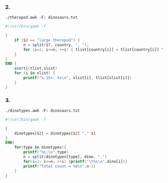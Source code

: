 ### 2.

`./theropod.awk -F: dinosaurs.txt`

```awk
#!/usr/bin/gawk -f

{
    if ($2 == "large theropod") {
        n = split($7, country, ", ");
        for (i=1; i<=n; ++i) { tlist[country[i]] = tlist[country[i]] " " $1 }
    }
}
END {
    asorti(tlist,slist)
    for (i in slist) {
        printf("%-15s: %s\n", slist[i], tlist[slist[i]])
    }
}
```

### 3.

`./dinotypes.awk -F: dinosaurs.txt`

```awk
#!/usr/bin/gawk -f

{
    dinotypes[$2] = dinotypes[$2] "," $1
}
END{
    for(type in dinotypes){
        printf("%s:\n",type)
        n = split(dinotypes[type], dino, ",")
        for(i=2; i<=n; ++i) {printf("\t%s\n",dino[i])}
        printf("Total count = %d\n",n-1)
    }
}
```
